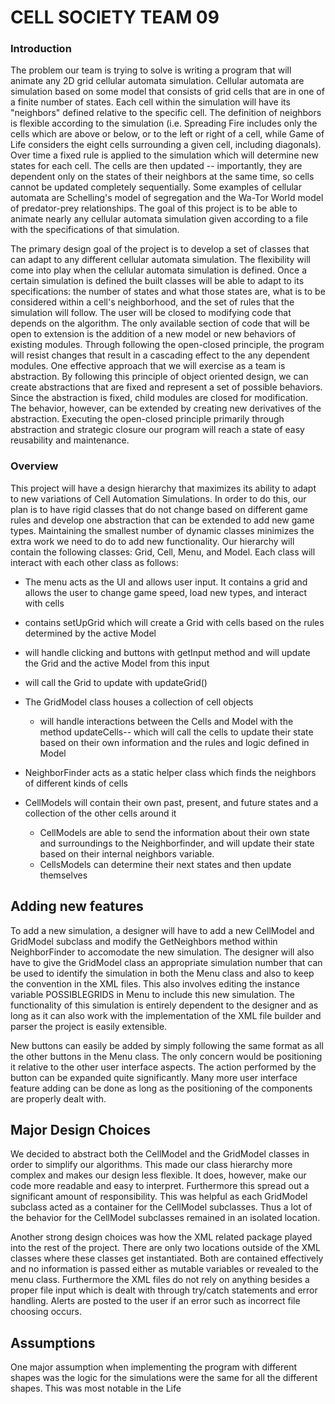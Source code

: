 CELL SOCIETY TEAM 09
===================

### Introduction
The problem our team is trying to solve is writing a program that will animate any 2D grid cellular automata simulation. Cellular automata are simulation based on some model that consists of grid cells that are in one of a finite number of states. Each cell within the simulation will have its "neighbors" defined relative to the specific cell. The definition of neighbors is flexible according to the simulation (i.e. Spreading Fire includes only the cells which are above or below, or to the left or right of a cell, while Game of Life considers the eight cells surrounding a given cell, including diagonals). Over time a fixed rule is applied to the simulation which will determine new states for each cell. The cells are then updated -- importantly, they are dependent only on the states of their neighbors at the same time, so cells cannot be updated completely sequentially. Some examples of cellular automata are Schelling's model of segregation and the Wa-Tor World model of predator-prey relationships. The goal of this project is to be able to animate nearly any cellular automata simulation given according to a file with the specifications of that simulation. 

The primary design goal of the project is to develop a set of classes that can adapt to any different cellular automata simulation. The flexibility will come into play when the cellular automata simulation is defined. Once a certain simulation is defined the built classes will be able to adapt to its specifications: the number of states and what those states are, what is to be considered within a cell's neighborhood, and the set of rules that the simulation will follow. The user will be closed to modifying code that depends on the algorithm. The only available section of code that will be open to extension is the addition of a new model or new behaviors of existing modules. Through following the open-closed principle, the program will resist changes that result in a cascading effect to the any dependent modules. One effective approach that we will exercise as a team is abstraction. By following this principle of object oriented design, we can create abstractions that are fixed and represent a set of possible behaviors. Since the abstraction is fixed, child modules are closed for modification. The behavior, however, can be extended by creating new derivatives of the abstraction. Executing the open-closed principle primarily through abstraction and strategic closure our program will reach a state of easy reusability and maintenance. 

### Overview
This project will have a design hierarchy that maximizes its ability to adapt to new variations of Cell Automation Simulations. In order to do this, our plan is to have rigid classes that do not change based on different game rules and develop one abstraction that can be extended to add new game types. Maintaining the smallest number of dynamic classes minimizes the extra work we need to do to add new functionality. Our hierarchy will contain the following classes: Grid, Cell, Menu, and Model. Each class will interact with each other class as follows:

+ The menu acts as the UI and allows user input. It contains a grid and allows the user to change game speed, load new types, and interact with cells
+ contains setUpGrid which will create a Grid with cells based on the rules determined by the active Model 
+  will handle clicking and buttons with getInput method and will update the Grid and the active Model from this input
+  will call the Grid to update with updateGrid()
	

+ The GridModel class houses a collection of cell objects
	+ will handle interactions between the Cells and Model with the method updateCells-- which will call the cells to update their state based on their own information and the rules and logic defined in Model
	
+ NeighborFinder acts as a static helper class which finds the neighbors of different kinds of cells

+ CellModels will contain their own past, present, and future states and a collection of the other cells around it
   + CellModels are able to send the information about their own state and surroundings to the Neighborfinder, and will update their state based on their internal neighbors variable.
   + CellsModels can determine their next states and then update themselves
   
## Adding new features

To add a new simulation, a designer will have to add a new CellModel and GridModel subclass and modify the GetNeighbors method within NeighborFinder to accomodate the new simulation. The designer will also have to give the GridModel class an appropriate simulation number that can be used to identify the simulation in both the Menu class and also to keep the convention in the XML files. This also involves editing the instance variable POSSIBLEGRIDS in Menu to include this new simulation. The functionality of this simulation is entirely dependent to the designer and as long as it can also work with the implementation of the XML file builder and parser the project is easily extensible. 

New buttons can easily be added by simply following the same format as all the other buttons in the Menu class. The only concern would be positioning it relative to the other user interface aspects. The action performed by the button can be expanded quite significantly. Many more user interface feature adding can be done as long as the positioning of the components are properly dealt with. 

## Major Design Choices

We decided to abstract both the CellModel and the GridModel classes in order to simplify our algorithms. This made our class hierarchy more complex and makes our design less flexible. It does, however, make our code more readable and easy to interpret. Furthermore this spread out a significant amount of responsibility. This was helpful as each GridModel subclass acted as a container for the CellModel subclasses. Thus a lot of the behavior for the CellModel subclasses remained in an isolated location. 

Another strong design choices was how the XML related package played into the rest of the project. There are only two locations outside of the XML classes where these classes get instantiated. Both are contained effectively and no information is passed either as mutable variables or revealed to the menu class. Furthermore the XML files do not rely on anything besides a proper file input which is dealt with through try/catch statements and error handling. Alerts are posted to the user if an error such as incorrect file choosing occurs. 

## Assumptions

One major assumption when implementing the program with different shapes was the logic for the simulations were the same for all the different shapes. This was most notable in the Life 

